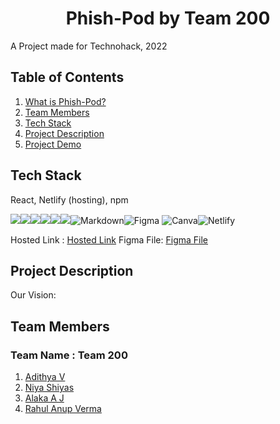 # **<div align="center">Phish-Pod by Team 200</div>**  
A Project made for Technohack, 2022

## Table of Contents
1. [What is Phish-Pod?](#project-description)
2. [Team Members](#team-members)
3. [Tech Stack](#tech-stack)
4. [Project Description](#project-description)
5. [Project Demo](#project-demo)

## Tech Stack
React, Netlify (hosting), npm

<img src="https://img.shields.io/badge/npm-CB3837?style=for-the-badge&logo=npm&logoColor=white"><img src="https://img.shields.io/badge/React-20232A?style=for-the-badge&logo=react&logoColor=61DAFB"><img src="https://img.shields.io/badge/javascript-%23323330.svg?style=for-the-badge&logo=javascript&logoColor=%23F7DF1E"/><img src="https://img.shields.io/badge/React_Router-CA4245?style=for-the-badge&logo=react-router&logoColor=white"/><img src="https://img.shields.io/badge/html5-%23E34F26.svg?style=for-the-badge&logo=html5&logoColor=white"/><img src="https://img.shields.io/badge/css3-%231572B6.svg?style=for-the-badge&logo=css3&logoColor=white"/>![Markdown](https://img.shields.io/badge/markdown-%23000000.svg?style=for-the-badge&logo=markdown&logoColor=white)![Figma](https://img.shields.io/badge/figma-%23F24E1E.svg?style=for-the-badge&logo=figma&logoColor=white) ![Canva](https://img.shields.io/badge/Canva-%2300C4CC.svg?style=for-the-badge&logo=Canva&logoColor=white)![Netlify](https://img.shields.io/badge/netlify-%23000000.svg?style=for-the-badge&logo=netlify&logoColor=#00C7B7)

Hosted Link : [Hosted Link](https://phish-pod.netlify.app/)
Figma File: [Figma File](https://www.figma.com/file/prcpBFykjXDjCwjejdxTQo/Version-1?node-id=0%3A1&t=3ApaSc0P1LJ302LM-1)

## Project Description

Our Vision: 


## Team Members
### **Team Name** : Team 200
1. [Adithya V](https://github.com/a-dtya)
2. [Niya Shiyas](https://github.com/niyashiyas)
3. [Alaka A J](https://github.com/alaka03aj)
4. [Rahul Anup Verma](https://github.com/RAHULANUP)
